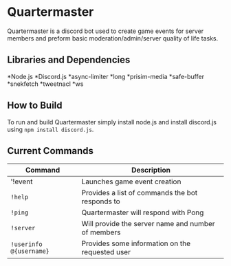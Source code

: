# Quartermaster
Quartermaster is a discord bot used to create game events for server members and preform basic moderation/admin/server quality of life tasks.

## Libraries and Dependencies

*Node.js
*Discord.js
*async-limiter
*long
*prisim-media
*safe-buffer
*snekfetch
*tweetnacl
*ws

## How to Build
To run and build Quartermaster simply install node.js and install discord.js using `npm install discord.js`.


## Current Commands
| Command | Description |
|---------|-------------|
|'!event | Launches game event creation |
|`!help`| Provides a list of commands the bot responds to |
|`!ping`  | Quartermaster will respond with Pong |
|`!server`| Will provide the server name and number of members |
|`!userinfo @{username}`  | Provides some information on the requested user |
